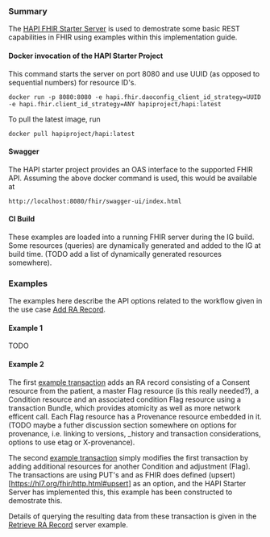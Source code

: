 ### Summary

The [HAPI FHIR Starter Server](https://github.com/hapifhir/hapi-fhir-jpaserver-starter) is used to demostrate some basic REST capabilities in FHIR using examples within this implementation guide.

#### Docker invocation of the HAPI Starter Project

This command starts the server on port 8080 and use UUID (as opposed to sequential numbers) for resource ID's.

```
docker run -p 8080:8080 -e hapi.fhir.daoconfig_client_id_strategy=UUID -e hapi.fhir.client_id_strategy=ANY hapiproject/hapi:latest
```

To pull the latest image, run

```
docker pull hapiproject/hapi:latest
```

#### Swagger

The HAPI starter project provides an OAS interface to the supported FHIR API.  Assuming the above docker command is used, this would be available at

```
http://localhost:8080/fhir/swagger-ui/index.html
```

#### CI Build

These examples are loaded into a running FHIR server during the IG build.  Some resources (queries) are dynamically generated and added to the IG at build time.  (TODO add a list of dynamically generated resources somewhere).

### Examples

The examples here describe the API options related to the workflow given in the use case [Add RA Record](add-ra-record.html#workflow).  

#### Example 1

TODO

#### Example 2

The first [example transaction](Bundle-add-condition-transaction-example-1.html) adds an RA record consisting of a Consent resource from the patient, a master Flag resource (is this really needed?), a Condition resource and an associated condition Flag resource using a transaction Bundle, which provides atomicity as well as more network efficent call.  Each Flag resource has a Provenance resource embedded in it.  (TODO maybe a futher discussion section somewhere on options for provenance, i.e. linking to versions, _history and transaction considerations, options to use etag or X-provenance).  

The second [example transaction](Bundle-add-condition-transaction-example-1.html) simply modifies the first transaction by adding additional resources for another Condition and adjustment (Flag).  The transactions are using PUT's and as FHIR does defined (upsert)[https://hl7.org/fhir/http.html#upsert] as an option, and the HAPI Starter Server has implemented this, this example has been constructed to demostrate this.  

Details of querying the resulting data from these transaction is given in the [Retrieve RA Record](server-example-add-ra-record.html) server example.  